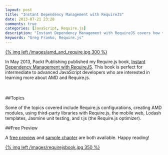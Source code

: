 ```yaml
---
layout: post
title: "Instant Dependency Management with RequireJS"
date: 2013-07-21 23:28
comments: true
categories: [JavaScript, Require.js]
description: "Instant Dependency Management with RequireJS covers how to improve the performance and maintainability of your JavaScript applications with RequireJS. You will learn simple to advanced techniques for converting your JavaScript application to an AMD workflow."
keywords: "Greg Franko, Require.js"
---
```


<a href="http://www.amazon.com/Instant-Dependency-Management-RequireJS-How/dp/1782169067" target="_blank" title="Instant Dependency Management with RequireJS">{% img left /images/amd_and_require.jpg 300 %}</a>

In May 2013, Packt Publishing published my Require.js book, [Instant Dependency Management with RequireJS](http://www.packtpub.com/dependency-management-with-requirejs-how-to/book).  This book is perfect for intermediate to advanced JavaScript developers who are interested in learning more about AMD and Require.js.

<!-- more -->

<br><br>
##Topics

Some of the topics covered include Require.js configurations, creating AMD modules, using third-party libraries with Require.js, the mobile web, Lodash templates, Jasmine unit testing, and r.js (the Require.js optimizer).

##Free Preview

A [free preview](http://my.safaribooksonline.com/book/programming/javascript/9781782169062) and [sample chapter](http://www.packtpub.com/article/using-jQuery-jQueryui-widget-factory-plugins-with-requirejs) are both available.  Happy reading!

<a href="http://www.amazon.com/Instant-Dependency-Management-RequireJS-How/dp/1782169067" target="_blank" title="Instant Dependency Management with RequireJS">{% img left /images/requirejsbook.jpg 350 %}</a>


